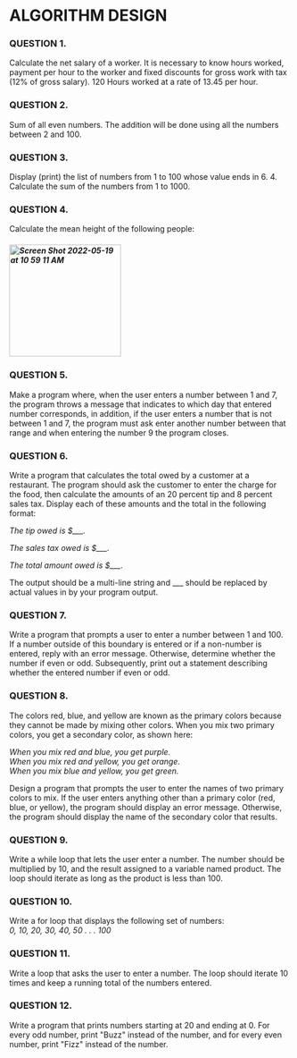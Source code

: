 # ALGORITHM DESIGN

### QUESTION 1. 
Calculate the net salary of a worker. It is necessary to know hours worked, payment per hour to the worker and fixed discounts for gross work with tax (12% of gross salary). 120 Hours worked at a rate of 13.45 per hour.

### QUESTION 2. 
Sum of all even numbers. The addition will be done using all the numbers between 2 and 100.

### QUESTION 3. 
Display (print) the list of numbers from 1 to 100 whose value ends in 6. 4. Calculate the sum of the numbers from 1 to 1000.

### QUESTION 4. 
Calculate the mean height of the following people:

##### <img width="200" alt="Screen Shot 2022-05-19 at 10 59 11 AM" src="https://user-images.githubusercontent.com/87743069/169327558-4f965c0b-5600-4d11-b4ef-cfabaf9f34bd.png">

### QUESTION 5.
Make a program where, when the user enters a number between 1 and 7, the program throws a message that indicates to which day that entered number corresponds, in addition, if the user enters a number that is not between 1 and 7, the program must ask enter another number between that range and when entering the number 9 the program closes.

### QUESTION 6.

Write a program that calculates the total owed by a customer at a restaurant. 
The program should ask the customer to enter the charge for the food, then calculate the amounts of an 20 percent tip and 8 percent sales tax. 
Display each of these amounts and the total in the following format:</br>

*The tip owed is $___.*

*The sales tax owed is $___.*

*The total amount owed is $___.*

The output should be a multi-line string and ___ should be replaced by actual values in by your program output.

### QUESTION 7.
Write a program that prompts a user to enter a number between 1 and 100. 
If a number outside of this boundary is entered or if a non-number is entered, reply with an error message. 
Otherwise, determine whether the number if even or odd. 
Subsequently, print out a statement describing whether the entered number if even or odd.


### QUESTION 8.
The colors red, blue, and yellow are known as the primary colors because they cannot be made by mixing other colors. 
When you mix two primary colors, you get a secondary color, as shown here:

*When you mix red and blue, you get purple.*</br>
*When you mix red and yellow, you get orange.*</br>
*When you mix blue and yellow, you get green.*</br>

Design a program that prompts the user to enter the names of two primary colors to mix. 
If the user enters anything other than a primary color (red, blue, or yellow), the program should display an error message. 
Otherwise, the program should display the name of the secondary color that results.

### QUESTION 9.
Write a while loop that lets the user enter a number. 
The number should be multiplied by 10, and the result assigned to a variable named product. 
The loop should iterate as long as the product is less than 100.

### QUESTION 10.
Write a for loop that displays the following set of numbers:</br>
*0, 10, 20, 30, 40, 50 . . . 100*

### QUESTION 11.
Write a loop that asks the user to enter a number. 
The loop should iterate 10 times and keep a running total of the numbers entered.

### QUESTION 12.
Write a program that prints numbers starting at 20 and ending at 0. 
For every odd number, print "Buzz" instead of the number, and for every even number, print "Fizz" instead of the number.

